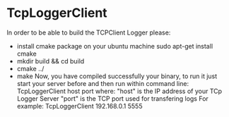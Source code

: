 # TcpLoggerClient
In order to be able to build the TCPClient Logger please:
- install cmake package on your ubuntu machine
  sudo apt-get install cmake
- mkdir build && cd build
- cmake ../
- make
Now, you have compiled successfully your binary, to run it just start your server before
and then run within command line:
TcpLoggerClient host port
where: "host" is the IP address of your TCp Logger Server
       "port" is the TCP port used for transfering logs
For example:
TcpLoggerClient 192.168.0.1 5555
